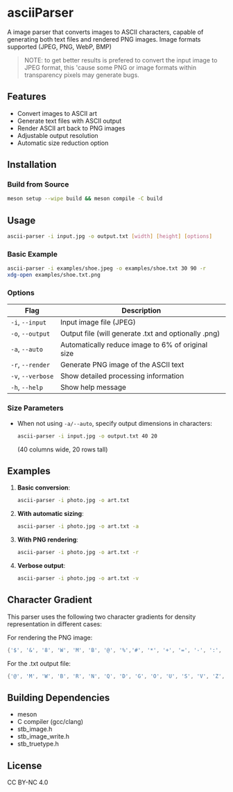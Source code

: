 # asciiParser

A image parser that converts images to ASCII characters, capable of generating both text files and rendered PNG images. Image formats supported (JPEG, PNG, WebP, BMP) 

> NOTE: to get better results is prefered to convert the input image to JPEG format, this 'cause some PNG or image formats within transparency pixels may generate bugs.

## Features

- Convert images to ASCII art
- Generate text files with ASCII output
- Render ASCII art back to PNG images
- Adjustable output resolution
- Automatic size reduction option

## Installation

### Build from Source

```bash
meson setup --wipe build && meson compile -C build
```

## Usage

```bash
ascii-parser -i input.jpg -o output.txt [width] [height] [options]
```

### Basic Example

```bash
ascii-parser -i examples/shoe.jpeg -o examples/shoe.txt 30 90 -r
xdg-open examples/shoe.txt.png
```

### Options

| Flag              | Description                                          |
| ----------------- | ---------------------------------------------------- |
| `-i`, `--input`   | Input image file (JPEG)                              |
| `-o`, `--output`  | Output file (will generate .txt and optionally .png) |
| `-a`, `--auto`    | Automatically reduce image to 6% of original size    |
| `-r`, `--render`  | Generate PNG image of the ASCII text                 |
| `-v`, `--verbose` | Show detailed processing information                 |
| `-h`, `--help`    | Show help message                                    |

### Size Parameters

- When not using `-a/--auto`, specify output dimensions in characters:
  ```bash
  ascii-parser -i input.jpg -o output.txt 40 20
  ```
  (40 columns wide, 20 rows tall)

## Examples

1. **Basic conversion**:

   ```bash
   ascii-parser -i photo.jpg -o art.txt
   ```

2. **With automatic sizing**:

   ```bash
   ascii-parser -i photo.jpg -o art.txt -a
   ```

3. **With PNG rendering**:

   ```bash
   ascii-parser -i photo.jpg -o art.txt -r
   ```

4. **Verbose output**:
   ```bash
   ascii-parser -i photo.jpg -o art.txt -v
   ```

## Character Gradient

This parser uses the following two character gradients for density representation in different cases:

For rendering the PNG image:
```c
{'$', '&', '8', 'W', 'M', 'B', '@', '%','#', '*', '+', '=', '-', ':', '.', ' '}
```

For the .txt output file:
```c
{'@', 'M', 'W', 'B', 'R', 'N', 'Q', 'D', 'G', 'O', 'U', 'S', 'V', 'Z', ':', ' '}
```

## Building Dependencies

- meson
- C compiler (gcc/clang)
- stb_image.h
- stb_image_write.h
- stb_truetype.h

## License

CC BY-NC 4.0